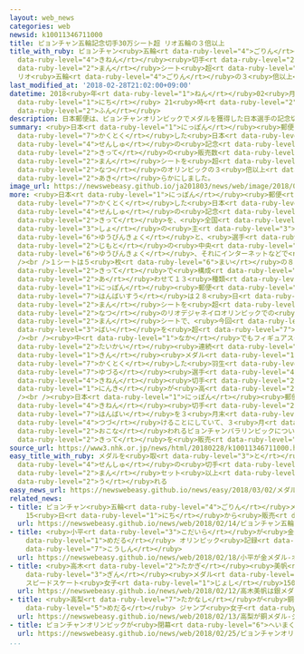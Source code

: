 ```yaml
---
layout: web_news
categories: web
newsid: k10011346711000
title: ピョンチャン五輪記念切手30万シート超 リオ五輪の３倍以上
title_with_ruby: ピョンチャン<ruby>五輪<rt data-ruby-level="4">ごりん</rt></ruby><ruby>記念<rt
  data-ruby-level="4">きねん</rt></ruby><ruby>切手<rt data-ruby-level="2">きって</rt></ruby>30<ruby>万<rt
  data-ruby-level="2">まん</rt></ruby>シート<ruby>超<rt data-ruby-level="7">ちょう</rt></ruby>
  リオ<ruby>五輪<rt data-ruby-level="4">ごりん</rt></ruby>の３<ruby>倍以上<rt data-ruby-level="4">ばいいじょう</rt></ruby>
last_modified_at: '2018-02-28T21:02:00+09:00'
datetime: 2018<ruby>年<rt data-ruby-level="1">ねん</rt></ruby>02<ruby>月<rt data-ruby-level="1">がつ</rt></ruby>28<ruby>日<rt
  data-ruby-level="1">にち</rt></ruby> 21<ruby>時<rt data-ruby-level="2">じ</rt></ruby>02<ruby>分<rt
  data-ruby-level="2">ふん</rt></ruby>
description: 日本郵便は、ピョンチャンオリンピックでメダルを獲得した日本選手の記念切手の販売数が３０万シートを超え、おととしの夏のオリンピックの３倍以上となったことを明らかにしました。
summary: <ruby>日本<rt data-ruby-level="1">にっぽん</rt></ruby><ruby>郵便<rt data-ruby-level="6">ゆうびん</rt></ruby>は、ピョンチャンオリンピックでメダルを<ruby>獲得<rt
  data-ruby-level="7">かくとく</rt></ruby>した<ruby>日本<rt data-ruby-level="1">にっぽん</rt></ruby><ruby>選手<rt
  data-ruby-level="4">せんしゅ</rt></ruby>の<ruby>記念<rt data-ruby-level="4">きねん</rt></ruby><ruby>切手<rt
  data-ruby-level="2">きって</rt></ruby>の<ruby>販売数<rt data-ruby-level="7">はんばいすう</rt></ruby>が３０<ruby>万<rt
  data-ruby-level="2">まん</rt></ruby>シートを<ruby>超<rt data-ruby-level="7">こ</rt></ruby>え、おととしの<ruby>夏<rt
  data-ruby-level="2">なつ</rt></ruby>のオリンピックの３<ruby>倍以上<rt data-ruby-level="4">ばいいじょう</rt></ruby>となったことを<ruby>明<rt
  data-ruby-level="2">あき</rt></ruby>らかにしました。
image_url: https://newswebeasy.github.io/ja201803/news/web/image/2018/02/28/K10011346711_1802282118_1802282123_01_02.jpg
more: <ruby>日本<rt data-ruby-level="1">にっぽん</rt></ruby><ruby>郵便<rt data-ruby-level="6">ゆうびん</rt></ruby>は、ピョンチャンオリンピックでメダルを<ruby>獲得<rt
  data-ruby-level="7">かくとく</rt></ruby>した<ruby>日本<rt data-ruby-level="1">にっぽん</rt></ruby><ruby>選手<rt
  data-ruby-level="4">せんしゅ</rt></ruby>の<ruby>記念<rt data-ruby-level="4">きねん</rt></ruby><ruby>切手<rt
  data-ruby-level="2">きって</rt></ruby>を、<ruby>全国<rt data-ruby-level="3">ぜんこく</rt></ruby>１０か<ruby>所<rt
  data-ruby-level="3">しょ</rt></ruby>の<ruby>主<rt data-ruby-level="3">おも</rt></ruby>な<ruby>郵便局<rt
  data-ruby-level="6">ゆうびんきょく</rt></ruby>と、<ruby>選手<rt data-ruby-level="4">せんしゅ</rt></ruby>の<ruby>地元<rt
  data-ruby-level="2">じもと</rt></ruby>の<ruby>中央<rt data-ruby-level="3">ちゅうおう</rt></ruby><ruby>郵便局<rt
  data-ruby-level="6">ゆうびんきょく</rt></ruby>、それにインターネットなどで<ruby>販売<rt data-ruby-level="7">はんばい</rt></ruby>しています。<br
  /><br />１シートは５<ruby>枚<rt data-ruby-level="6">まい</rt></ruby>の８２<ruby>円<rt data-ruby-level="1">えん</rt></ruby><ruby>切手<rt
  data-ruby-level="2">きって</rt></ruby>で<ruby>構成<rt data-ruby-level="5">こうせい</rt></ruby>されていて、<ruby>合<rt
  data-ruby-level="2">あ</rt></ruby>わせて１３<ruby>種類<rt data-ruby-level="4">しゅるい</rt></ruby>あり、<ruby>日本<rt
  data-ruby-level="1">にっぽん</rt></ruby><ruby>郵便<rt data-ruby-level="6">ゆうびん</rt></ruby>によりますと、<ruby>販売数<rt
  data-ruby-level="7">はんばいすう</rt></ruby>は２８<ruby>日<rt data-ruby-level="1">にち</rt></ruby>までに３０<ruby>万<rt
  data-ruby-level="2">まん</rt></ruby>シートを<ruby>超<rt data-ruby-level="7">こ</rt></ruby>えたということです。おととし<ruby>夏<rt
  data-ruby-level="2">なつ</rt></ruby>のリオデジャネイロオリンピックでの<ruby>販売数<rt data-ruby-level="7">はんばいすう</rt></ruby>はおよそ９<ruby>万<rt
  data-ruby-level="2">まん</rt></ruby>シートで、<ruby>今回<rt data-ruby-level="2">こんかい</rt></ruby>はすでにその３<ruby>倍<rt
  data-ruby-level="3">ばい</rt></ruby>を<ruby>超<rt data-ruby-level="7">こ</rt></ruby>えたことになります。<br
  /><br /><ruby>中<rt data-ruby-level="1">なか</rt></ruby>でもフィギュアスケート、<ruby>男子<rt data-ruby-level="1">だんし</rt></ruby>シングルで２<ruby>大会<rt
  data-ruby-level="2">たいかい</rt></ruby><ruby>連続<rt data-ruby-level="4">れんぞく</rt></ruby>で<ruby>金<rt
  data-ruby-level="1">きん</rt></ruby><ruby>メダル<rt data-ruby-level="1">めだる</rt></ruby>を<ruby>獲得<rt
  data-ruby-level="7">かくとく</rt></ruby>した<ruby>羽生<rt data-ruby-level="8">はにゅう</rt></ruby><ruby>結弦<rt
  data-ruby-level="7">ゆづる</rt></ruby><ruby>選手<rt data-ruby-level="4">せんしゅ</rt></ruby>の<ruby>記念<rt
  data-ruby-level="4">きねん</rt></ruby><ruby>切手<rt data-ruby-level="2">きって</rt></ruby>の<ruby>人気<rt
  data-ruby-level="1">にんき</rt></ruby>が<ruby>高<rt data-ruby-level="2">たか</rt></ruby>いということです。<br
  /><br /><ruby>日本<rt data-ruby-level="1">にっぽん</rt></ruby><ruby>郵便<rt data-ruby-level="6">ゆうびん</rt></ruby>では<ruby>記念<rt
  data-ruby-level="4">きねん</rt></ruby><ruby>切手<rt data-ruby-level="2">きって</rt></ruby>の<ruby>販売<rt
  data-ruby-level="7">はんばい</rt></ruby>を３<ruby>月末<rt data-ruby-level="4">がつまつ</rt></ruby>まで<ruby>続<rt
  data-ruby-level="4">つづ</rt></ruby>けることにしていて、３<ruby>月<rt data-ruby-level="1">がつ</rt></ruby>に<ruby>行<rt
  data-ruby-level="2">おこな</rt></ruby>われるピョンチャンパラリンピックについてもメダリストの<ruby>記念<rt data-ruby-level="4">きねん</rt></ruby><ruby>切手<rt
  data-ruby-level="2">きって</rt></ruby>を<ruby>販売<rt data-ruby-level="7">はんばい</rt></ruby>することにしています。
source_url: https://www3.nhk.or.jp/news/html/20180228/k10011346711000.html
easy_title_with_ruby: メダルを<ruby>取<rt data-ruby-level="3">と</rt></ruby>った<ruby>選手<rt
  data-ruby-level="4">せんしゅ</rt></ruby>の<ruby>切手<rt data-ruby-level="2">きって</rt></ruby>が３０<ruby>万<rt
  data-ruby-level="2">まん</rt></ruby>セット<ruby>以上<rt data-ruby-level="4">いじょう</rt></ruby><ruby>売<rt
  data-ruby-level="2">う</rt></ruby>れる
easy_news_url: https://newswebeasy.github.io/news/easy/2018/03/02/メダルを取った選手の切手が30万セット以上売れる
related_news:
- title: ピョンチャン<ruby>五輪<rt data-ruby-level="4">ごりん</rt></ruby>メダリストの<ruby>切手<rt data-ruby-level="2">きって</rt></ruby>シート
    15<ruby>日<rt data-ruby-level="1">にち</rt></ruby>から<ruby>販売<rt data-ruby-level="7">はんばい</rt></ruby>
  url: https://newswebeasy.github.io/news/web/2018/02/14/ピョンチャン五輪メダリストの切手シート-15日から販売
- title: <ruby>小平<rt data-ruby-level="3">こだいら</rt></ruby>が<ruby>金<rt data-ruby-level="1">きん</rt></ruby><ruby>メダル<rt
    data-ruby-level="1">めだる</rt></ruby> オリンピック<ruby>記録<rt data-ruby-level="4">きろく</rt></ruby>も<ruby>更新<rt
    data-ruby-level="7">こうしん</rt></ruby>
  url: https://newswebeasy.github.io/news/web/2018/02/18/小平が金メダル-オリンピック記録も更新
- title: <ruby>高木<rt data-ruby-level="2">たかぎ</rt></ruby><ruby>美帆<rt data-ruby-level="8">みほ</rt></ruby>は<ruby>銀<rt
    data-ruby-level="3">ぎん</rt></ruby><ruby>メダル<rt data-ruby-level="3">めだる</rt></ruby>
    スピードスケート<ruby>女子<rt data-ruby-level="1">じょし</rt></ruby>1500m
  url: https://newswebeasy.github.io/news/web/2018/02/12/高木美帆は銀メダル-スピードスケート女子1500m
- title: <ruby>高梨<rt data-ruby-level="7">たかなし</rt></ruby>が<ruby>銅<rt data-ruby-level="5">どう</rt></ruby><ruby>メダル<rt
    data-ruby-level="5">めだる</rt></ruby> ジャンプ<ruby>女子<rt data-ruby-level="1">じょし</rt></ruby>
  url: https://newswebeasy.github.io/news/web/2018/02/13/高梨が銅メダル-ジャンプ女子
- title: ピョンチャンオリンピックが<ruby>閉幕<rt data-ruby-level="6">へいまく</rt></ruby>
  url: https://newswebeasy.github.io/news/web/2018/02/25/ピョンチャンオリンピックが閉幕
...
```

